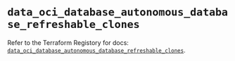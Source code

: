 # `data_oci_database_autonomous_database_refreshable_clones`

Refer to the Terraform Registory for docs: [`data_oci_database_autonomous_database_refreshable_clones`](https://registry.terraform.io/providers/oracle/oci/6.18.0/docs/data-sources/database_autonomous_database_refreshable_clones).
